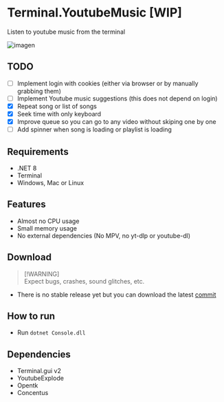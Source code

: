# Terminal.YoutubeMusic [WIP]
Listen to youtube music from the terminal

![imagen](https://github.com/user-attachments/assets/2be7eb04-6baa-43b0-938d-8a6354a2f387)

## TODO
- [ ] Implement login with cookies (either via browser or by manually grabbing them)
- [ ] Implement Youtube music suggestions (this does not depend on login)
- [X] Repeat song or list of songs
- [X] Seek time with only keyboard
- [X] Improve queue so you can go to any video without skiping one by one
- [ ] Add spinner when song is loading or playlist is loading

## Requirements
- .NET 8
- Terminal
- Windows, Mac or Linux

## Features
- Almost no CPU usage 
- Small memory usage
- No external dependencies (No MPV, no yt-dlp or youtube-dl)

## Download
> [!WARNING]\
> Expect bugs, crashes, sound glitches, etc.
- There is no stable release yet but you can download the latest [commit](https://nightly.link/xBaank/Terminal.YoutubeMusic/workflows/dotnet/main/YoutubeConsole.zip)

## How to run
- Run `dotnet Console.dll`

## Dependencies
- Terminal.gui v2
- YoutubeExplode
- Opentk
- Concentus
